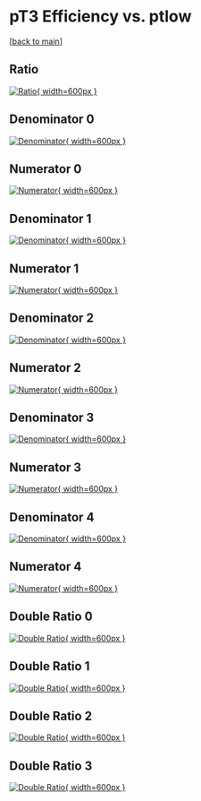 # pT3 Efficiency vs. ptlow

[[back to main](./)]



## Ratio

[![Ratio](../mtv/var/pT3_vtr_13_1_eff_ptlow.png){ width=600px }](../mtv/var/pT3_vtr_13_1_eff_ptlow.pdf)

## Denominator 0

[![Denominator](../mtv/den/pT3_vtr_13_1_eff_ptlow_den0.png){ width=600px }](../mtv/den/pT3_vtr_13_1_eff_ptlow_den0.pdf)

## Numerator 0

[![Numerator](../mtv/num/pT3_vtr_13_1_eff_ptlow_num0.png){ width=600px }](../mtv/num/pT3_vtr_13_1_eff_ptlow_num0.pdf)

## Denominator 1

[![Denominator](../mtv/den/pT3_vtr_13_1_eff_ptlow_den1.png){ width=600px }](../mtv/den/pT3_vtr_13_1_eff_ptlow_den1.pdf)

## Numerator 1

[![Numerator](../mtv/num/pT3_vtr_13_1_eff_ptlow_num1.png){ width=600px }](../mtv/num/pT3_vtr_13_1_eff_ptlow_num1.pdf)

## Denominator 2

[![Denominator](../mtv/den/pT3_vtr_13_1_eff_ptlow_den2.png){ width=600px }](../mtv/den/pT3_vtr_13_1_eff_ptlow_den2.pdf)

## Numerator 2

[![Numerator](../mtv/num/pT3_vtr_13_1_eff_ptlow_num2.png){ width=600px }](../mtv/num/pT3_vtr_13_1_eff_ptlow_num2.pdf)

## Denominator 3

[![Denominator](../mtv/den/pT3_vtr_13_1_eff_ptlow_den3.png){ width=600px }](../mtv/den/pT3_vtr_13_1_eff_ptlow_den3.pdf)

## Numerator 3

[![Numerator](../mtv/num/pT3_vtr_13_1_eff_ptlow_num3.png){ width=600px }](../mtv/num/pT3_vtr_13_1_eff_ptlow_num3.pdf)

## Denominator 4

[![Denominator](../mtv/den/pT3_vtr_13_1_eff_ptlow_den4.png){ width=600px }](../mtv/den/pT3_vtr_13_1_eff_ptlow_den4.pdf)

## Numerator 4

[![Numerator](../mtv/num/pT3_vtr_13_1_eff_ptlow_num4.png){ width=600px }](../mtv/num/pT3_vtr_13_1_eff_ptlow_num4.pdf)

## Double Ratio 0

[![Double Ratio](../mtv/ratio/pT3_vtr_13_1_eff_ptlow_ratio0.png){ width=600px }](../mtv/ratio/pT3_vtr_13_1_eff_ptlow_ratio0.pdf)

## Double Ratio 1

[![Double Ratio](../mtv/ratio/pT3_vtr_13_1_eff_ptlow_ratio1.png){ width=600px }](../mtv/ratio/pT3_vtr_13_1_eff_ptlow_ratio1.pdf)

## Double Ratio 2

[![Double Ratio](../mtv/ratio/pT3_vtr_13_1_eff_ptlow_ratio2.png){ width=600px }](../mtv/ratio/pT3_vtr_13_1_eff_ptlow_ratio2.pdf)

## Double Ratio 3

[![Double Ratio](../mtv/ratio/pT3_vtr_13_1_eff_ptlow_ratio3.png){ width=600px }](../mtv/ratio/pT3_vtr_13_1_eff_ptlow_ratio3.pdf)

